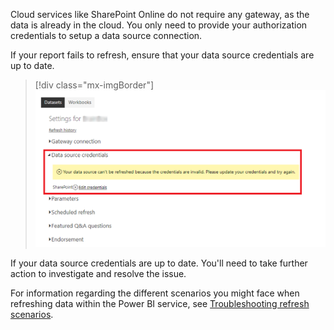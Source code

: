 Cloud services like SharePoint Online do not require any gateway, as the data is already in the cloud. You only need to provide your authorization credentials to setup a data source connection.

If your report fails to refresh, ensure that your data source credentials are up to date.

> [!div class="mx-imgBorder"]
> [![Check data source credentials](../media/8-check-data-source-credentials-ssm.png)](../media/8-check-data-source-credentials-ssm.png#lightbox)

If your data source credentials are up to date. You'll need to take further action to investigate and resolve the issue.

For information regarding the different scenarios you might face when refreshing data within the Power BI service, see [Troubleshooting refresh scenarios](https://docs.microsoft.com/power-bi/connect-data/refresh-troubleshooting-refresh-scenarios/?azure-portal=true).
